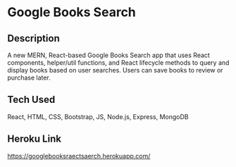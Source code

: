 # Google Books Search

## Description

A new MERN, React-based Google Books Search app that uses React components, helper/util functions, and React lifecycle methods to query and display books based on user searches. Users can save books to review or purchase later.

## Tech Used

React, HTML, CSS, Bootstrap, JS, Node.js, Express, MongoDB

## Heroku Link

https://googlebooksraectsaerch.herokuapp.com/
